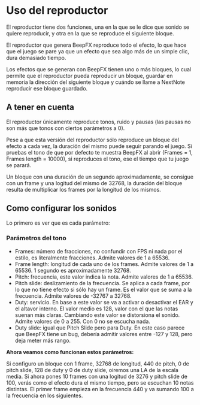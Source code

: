 # Uso del reproductor

El reproductor tiene dos funciones, una en la que se le dice que sonido se quiere reproducir, y otra en la que se reproduce el siguiente bloque.

El reproductor que genera BeepFX reproduce todo el efecto, lo que hace que el juego se pare ya que un efecto que sea algo más de un simple clic, dura demasiado tiempo.

Los efectos que se generan con BeepFX tienen uno o más bloques, lo cual permite que el reproductor pueda reproducir un bloque, guardar en memoria la dirección del siguiente bloque y cuándo se llame a NextNote reproducir ese bloque guardado.

## A tener en cuenta

El reproductor únicamente reproduce tonos, ruido y pausas (las pausas no son más que tonos con ciertos parámetros a 0).

Pese a que esta versión del reproductor sólo reproduce un bloque del efecto a cada vez, la duración del mismo puede seguir parando el juego. Si pruebas el tono de que por defecto te muestra BeepFX al abrir (Frames = 1, Frames length = 10000), si reproduces el tono, ese el tiempo que tu juego se parará.

Un bloque con una duración de un segundo aproximadamente, se consigue con un frame y una logitud del mismo de 32768, la duración del bloque resulta de multiplicar los frames por la longitud de los mismos.

## Como configurar los sonidos

Lo primero es ver que es cada parámetro:

### Parámetros del tono

* Frames: número de fracciones, no confundir con FPS ni nada por el estilo, es literalmente fracciones. Admite valores de 1 a 65536.
* Frame length: longitud de cada uno de los frames. Admite valores de 1 a 65536. 1 segundo es aproximadamente 32768.
* Pitch: frecuencia, este valor indica la nota. Admite valores de 1 a 65536.
* Pitch slide: deslizamiento de la frecuencia. Se aplica a cada frame, por lo que no tiene efecto si sólo hay un frame. Es el valor que se suma a la frecuencia. Admite valores de -32767 a 32768.
* Duty: servicio. En base a este valor se va a activar o desactivar el EAR y el altavor interno. El valor medio es 128, valor con el que las notas suenan más claras. Cambiando este valor se distorsiona el sonido. Admite valores de 0  a 255. Con 0 no se escucha nada.
* Duty slide: igual que Pitch Slide pero para Duty. En este caso parece que BeepFX tiene un bug, debería admitir valores entre -127 y 128, pero deja meter más rango.

**Ahora veamos como funcionan estos parámetros:**

Si configuro un bloque con 1 frame, 32768 de longitud, 440 de pitch, 0 de pitch slide, 128 de duty y 0 de duty slide, oiremos una LA de la escala media.
Si ahora pones 10 frames con una logitud de 3276 y pitch slide de 100, verás como el efecto dura el mismo tiempo, pero se escuchan 10 notas distintas. El primer frame empieza en la frecuencia 440 y va sumando 100 a la frecuencia en los siguientes.